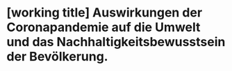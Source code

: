 # [working title] Auswirkungen der Coronapandemie auf die Umwelt und das Nachhaltigkeitsbewusstsein der Bevölkerung.
